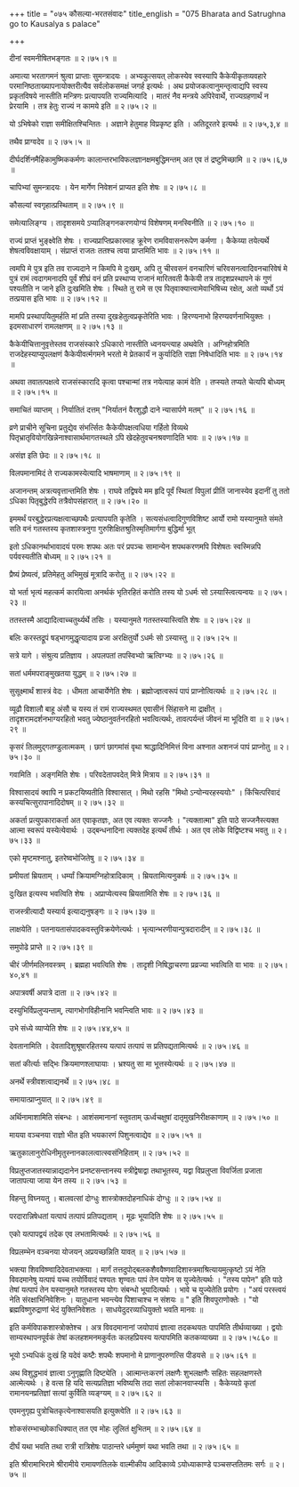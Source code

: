 +++
title = "०७५ कौसल्या-भरतसंवादः"
title_english = "075 Bharata and Satrughna go to Kausalya s palace"

+++


दीनां स्वमनीषितभङ्गतः  ॥  २।७५।१  ॥   

  

अमात्या भरतागमनं श्रुत्वा प्राप्ताः सुमन्त्रादयः । अभ्यकुत्सयत् लोकस्येव
स्वस्यापि कैकेयीकृतव्यवहारे परमानिष्ठताख्यापनायोक्तरीत्यैव सर्वलोकसमक्षं
जगर्ह इत्यर्थः । अथ प्रयोजकत्वानुमन्तृत्वाद्यपि स्वस्य प्रकृतविषये
नास्तीति मन्त्रिणः प्रत्यापयति राज्यमित्यादि । मातरं नैव मन्त्रये
अपिरेवार्थे, राज्यग्रहणार्थं न प्रेरयामि । तत्र हेतुः राज्यं न कामये इति
 ॥  २।७५।२  ॥   

  

यो ऽभिषेको राज्ञा समीक्षितश्चिन्तितः । अज्ञाने हेतुमाह विप्रकृष्ट इति ।
अतिदूरतरे इत्यर्थः  ॥  २।७५,३,४  ॥   

  

तथैव प्राग्वदेव  ॥  २।७५।५  ॥   

  

दीर्घदर्शिनमैहिकामुष्मिककर्मणः कालान्तरभाविफलज्ञानक्षमबुद्धिमन्तम् अत एव
तं द्रष्टुमिच्छामि  ॥  २।७५।६,७  ॥   

  

चापिभ्यां सुमन्त्रादयः । येन मार्गेण निवेशनं प्राप्यत इति शेषः  ॥  २।७५।८
 ॥   

  

कौसल्यां स्वगृहात्प्रस्थिताम्  ॥  २।७५।९  ॥   

  

समेत्यालिङ्ग्य । तादृशसमये ऽप्यालिङ्गनकरणयोग्यं विशेषणम् मनस्विनीति  ॥ 
२।७५।१०  ॥   

  

राज्यं प्राप्तं भुङ्क्ष्वेति शेषः । राज्यप्राप्तिप्रकारमाह क्रूरेण
रामविवासनरूपेण कर्मणा । कैकेय्या तयेत्यर्थे शेषत्वविवक्षायाम् ।
संप्राप्तं राजतः ततश्च त्वया प्राप्तमिति भावः  ॥  २।७५।११  ॥   

  

त्वमपि मे पुत्र इति तव राज्यदाने न किमपि मे दुःखम्, अपि तु चीरवसनं
वनचारिणं चरिवसनत्वादिवनचारिवेषं मे पुत्रं रामं त्वदागमनादपि पूर्वं
शीघ्रं वनं प्रति प्रस्थाप्य राजानं मारितवती कैकेयी तत्र तादृशप्रस्थापने
कं गुणं पश्यतीति न जाने इति दुःखमिति शेषः । स्थिते तु रामे स एव
पितृवाक्यात्त्वामेवाभिषिच्य रक्षेत्, अतो व्यर्थो ऽयं तत्प्रयास इति भावः
 ॥  २।७५।१२  ॥   

  

मामपि प्रस्थापयितुमर्हति मां प्रति तस्या दुखःहेतुत्वप्रकृतेरिति भावः ।
हिरण्यनाभो हिरण्यवर्णनाभियुक्तः । इदमसाधारणं रामलक्षणम्  ॥  २।७५।१३  ॥   

  

कैकेयीचित्तानुवृत्तेस्तव राजसंस्कारे ऽधिकारो नास्तीति ध्वनयन्त्याह
अथवेति । अग्निहोत्रमिति राजदेहस्याप्युपलक्षणं कैकेयीवर्त्मगमने भरतो मे
प्रेतकार्यं न कुर्यादिति राज्ञा निषेधादिति भावः  ॥  २।७५।१४  ॥   

  

अथवा तवातत्पक्षत्वे राजसंस्कारादि कृत्वा पश्चान्मां तत्र नयेत्याह कामं
वेति । तप्स्यते तप्यते चेत्यपि बोध्यम्  ॥  २।७५।१५  ॥   

  

समाचितं व्याप्तम् । निर्यातितं दत्तम् "निर्यातनं वैरशुद्धौ दाने
न्यासार्पणे मतम्"  ॥  २।७५।१६  ॥   

  

व्रणे प्राचीने सूचिना प्रतुद्येव संभर्त्सितः कैकेयीपक्षत्वधिया गर्हितो
विव्यथे पितृभ्रातृवियोगखिन्नेनाश्वासार्थमागतस्थले ऽपि
खेदहेतुवचनश्रवणादिति भावः  ॥  २।७५।१७  ॥   

  

असंज्ञ इति छेदः  ॥  २।७५।१८  ॥   

  

विलपमानामिदं ते राज्यकामस्येत्यादि भाषमाणाम्  ॥  २।७५।१९  ॥   

  

अजानन्तम् अत्रत्यवृत्तान्तमिति शेषः । राघवे तद्विषये मम हृदि पूर्वं
स्थितां विपुलां प्रीतिं जानास्येव इदानीं तु ततो ऽधिका पितृबुद्धेरपि
तत्रैवोपसंहारात्  ॥  २।७५।२०  ॥   

  

इममर्थं परबुद्धेरप्रत्यक्षत्वाच्छपथैः प्रत्यापयति कृतेति ।
सत्यसंधत्वादिगुणविशिष्ट आर्यो रामो यस्यानुमते संमते सति वनं गतस्तस्य
कृतशास्त्रनुगा गुरुशिक्षितश्रुतिस्मृतिमार्गगा बुद्धिर्मा भूत्  

इतो ऽधिकानर्थाभावादयं परमः शपथः अतः परं प्रपञ्चः सामान्येन शपथकरणमपि
विशेषतः स्वस्मिन्नपि पर्यवस्यतीति बोध्यम्  ॥  २।७५।२१  ॥   

  

प्रैष्यं प्रेष्यत्वं, प्रतिमेहतु अभिमुखं मूत्रादि करोतु  ॥  २।७५।२२  ॥   

  

यो भर्ता भृत्यं महत्कर्म कारयित्वा अनर्थकं भृतिरहितं करोति तस्य यो
ऽधर्मः सो ऽस्यास्त्वित्यन्वयः  ॥  २।७५।२३  ॥   

  

ततस्तस्मै आद्यादित्वाच्चतुर्थ्यर्थे तसिः । यस्यानुमते गतस्तस्यास्त्विति
शेषः  ॥  २।७५।२४  ॥   

  

बलिः करस्तद्रूपं षड्भागमुद्धृत्यादाय प्रजा अरक्षितुर्यो ऽधर्मः सो
ऽस्यास्तु  ॥  २।७५।२५  ॥   

  

सत्रे यागे । संश्रुत्य प्रतिज्ञाय । अपलपतां तपस्विभ्यो ऋत्विग्भ्यः  ॥ 
२।७५।२६ ॥   

  

सतां धर्ममपराङ्मुखतया युद्धम्  ॥  २।७५।२७  ॥   

  

सुसूक्ष्मार्थं शास्त्रं वेदः । धीमता आचार्येणेति शेषः ।
ब्रह्मोज्ज्ञत्वरूपं पापं प्राप्नोत्वित्यर्थः  ॥  २।७५।२८  ॥   

  

व्यूढौ विशालौ बाहू अंसौ च यस्य तं रामं राज्यस्थमत एवासीनं सिंहासने मा
द्राक्षीत् । तादृशरामदर्शनभाग्यरहितो भवतु ज्येष्ठानुवर्तनरहितो
भवत्वित्यर्थः, तावत्पर्यन्तं जीवनं मा भूदिति वा  ॥  २।७५।२९  ॥   

  

कृसरं तिलमुद्गतण्डुलात्मकम् । छागं छागमांसं वृथा श्राद्धादिनिमित्तं विना
अश्नात अशनजं पापं प्राप्नोतु  ॥  २।७५।३०  ॥   

  

गवामिति । अङ्गमिति शेषः । परिवदेतापवदेत् मित्रे मित्राय  ॥  २।७५।३१  ॥   

  

विश्वासादयं क्वापि न प्रकटयिष्यतीति विश्वासात् । मिथो रहसि "मिथो
ऽन्योन्यरहस्ययोः" । किंचित्परिवादं कस्यचित्सुरापानादिदोषम्  ॥  २।७५।३२
 ॥   

  

अकर्ता प्रत्युपकाराकर्ता अत एवाकृतज्ञः, अत एव त्यक्तः सज्जनैः ।
"त्यक्तात्मा" इति पाठे सज्जनैस्त्यक्त आत्मा स्वरूपं यस्येत्येवार्थः ।
उद्बन्धनादिना त्यक्तदेह इत्यर्थं तीर्थः । अत एव लोके विद्विष्टश्च भवतु
 ॥  २।७५।३३  ॥   

  

एको मृष्टमश्नातु, इतरेष्वभोजितेषु  ॥  २।७५।३४  ॥   

  

प्रमीयतां म्रियताम् । धर्म्यां क्रियामग्निहोत्रादिकाम् ।
म्रियतामित्यनुकर्षः  ॥  २।७५।३५  ॥   

  

दुःखित इत्यस्य भवत्विति शेषः । अप्राप्येत्यस्य म्रियतामिति शेषः  ॥ 
२।७५।३६ ॥   

  

राजस्त्रीत्यादौ यस्यार्य इत्याद्यनुषङ्गः  ॥  २।७५।३७  ॥   

  

लाक्षयेति । पतनायतासंपादकवस्तुविक्रयेणेत्यर्थः ।
भृत्यान्भरणीयान्पुत्रदारादीन्  ॥  २।७५।३८  ॥   

  

समुपोढे प्राप्ते  ॥  २।७५।३९  ॥   

  

चीरं जीर्णमलिनवस्त्रम् । ब्रह्महा भवत्विति शेषः । तादृशी निषिद्धाचरणा
प्रव्रज्या भवत्विति वा भावः  ॥  २।७५।४०,४१  ॥   

  

अपात्रवर्षी अपात्रे दाता  ॥  २।७५।४२  ॥   

  

दस्युभिर्विप्रलुप्यन्ताम्, त्यागभोगविहीनानि भवन्त्विति भावः  ॥  २।७५।४३
 ॥   

  

उभे संध्ये व्याप्येति शेषः  ॥  २।७५।४४,४५  ॥   

  

देवतानामिति । देवतादिशुश्रूषारहितस्य यत्पापं तत्पापं स
प्रतिपद्यतामित्यर्थः  ॥  २।७५।४६  ॥   

  

सतां कीर्त्याः सद्भिः क्रियमाणश्लाघायाः । भ्रश्यतु सा मा
भूत्तस्येत्यर्थः  ॥  २।७५।४७  ॥   

  

अनर्थे स्त्रीवशत्वाद्यनर्थे  ॥  २।७५।४८  ॥   

  

समायात्प्राप्नुयात्  ॥  २।७५।४९  ॥   

  

अर्थिनामाशामिति संबन्धः । आशंसमानानां स्तुवताम् ऊर्ध्वचक्षुषां
दातृमुखनिरीक्षकाणाम्  ॥  २।७५।५०  ॥   

  

मायया वञ्चनया राज्ञो भीत इति भयकारणं पिशुनत्वाद्येव  ॥  २।७५।५१  ॥   

  

ऋतुकालानुरोधिनीमृतुस्नानकालत्वात्स्वसंनिहिताम्  ॥  २।७५।५२  ॥   

  

विप्रलुप्तजातस्यान्नाद्यदानेन प्रनष्टसन्तानस्य स्त्रीद्वेषाद्वा
तथाभूतस्य, यद्वा विप्रलुप्ता विवर्जिता प्रजाता जातापत्या जाया येन तस्य
 ॥  २।७५।५३  ॥   

  

विहन्तु विघ्नयतु । बालवत्सां दोग्धुः शास्त्रोक्तदोहनाधिकं दोग्धुः  ॥ 
२।७५।५४ ॥   

  

परदारान्निषेधतां यत्पापं तत्पापं प्रतिपद्यताम् । मूढः भूयादिति शेषः  ॥ 
२।७५।५५  ॥   

  

एको यत्पापद्वयं तदेक एव लभतामित्यर्थः  ॥  २।७५।५६  ॥   

  

विप्रलम्भेन वञ्चनया योजयन् अप्रयच्छन्निति यावत्  ॥  २।७५।५७  ॥   

  

भक्त्या शिवविष्ण्वादिदेवताभक्त्या । मार्गं
तत्तदुपोद्बलकशैववैष्णवादिशास्त्रमाश्रित्यायमुत्कृष्टो ऽयं नेति
विवदमानेषु यत्पापं यच्च तयोर्विवादं पश्यतः शृण्वतः पापं तेन पापेन स
युज्येतेत्यर्थः । "तस्य पापेन" इति पाठे तेषां यत्पापं तेन यस्यानुमते
गतस्तस्य योगः संबन्धो भूयादित्यर्थः । भावे च युज्येतेति प्रयोगः । "अयं
परस्त्वयं नेति संरक्षाभिनिवेशिनः । यातुधाना भवन्त्येव पिशाचाश्च न संशयः
 ॥ " इति शिवपुराणोक्तेः । "यो ब्रह्मविष्णुरुद्राणां भेदं युक्तिनिवेशतः ।
साधयेदुदरव्याधियुक्तो भवति मानवः  ॥   

इति कर्मविपाकशास्त्रोक्तेश्च । अत्र विवदमानानां जयोपायं ज्ञात्वा तदकथयतः
पापमिति तीर्थव्याख्या । द्वयोः साम्यस्थापनपूर्वकं तेषां कलहशमनमकुर्वतः
कलहप्रियस्य यत्पापमिति कतकव्याख्या  ॥  २।७५।५८६०  ॥   

  

भूयो ऽभ्यधिकं दुःखं हि यदेवं कष्टैः शपथैः शपमानो मे प्राणानुपरुणत्सि
पीडयसे  ॥  २।७५।६१  ॥   

  

अथ विशुद्धभावं ज्ञात्वा ऽनुगृह्णाति दिष्ट्येति । आत्मान्तःकरणं लक्षणैः
शुभलक्षणैः सहितः सहलक्षणस्ते आत्मेत्यर्थः । हे वत्स हि यदि सत्यप्रतिज्ञा
भविष्यसि तदा सतां लोकानवाप्स्यसि । कैकेय्यग्रे कृतां रामानयनप्रतिज्ञां
सत्यां कुर्विति व्यङ्ग्यम्  ॥  २।७५।६२  ॥   

  

एवमनुगृह्य पुत्रोचितकृत्येनाश्वासयति इत्युक्त्वेति  ॥  २।७५।६३  ॥   

  

शोकसंरम्भाच्छोकाधिक्यात् तत एव मोहः लुलितं क्षुभितम्  ॥  २।७५।६४  ॥   

  

दीर्घं यथा भवति तथा रात्री रात्रिशेषः पाठान्तरे धर्ममुष्णं यथा भवति तथा
 ॥  २।७५।६५  ॥   

  

इति श्रीरामाभिरामे श्रीरामीये रामायणतिलके वाल्मीकीय आदिकाव्ये
ऽयोध्याकाण्डे पञ्चसप्ततितमः सर्गः  ॥  २।७५  ॥   

  

  


